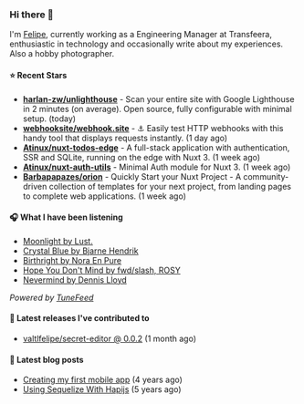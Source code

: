 ### Hi there 👋

I'm [Felipe](https://felipevm.com), currently working as a Engineering Manager at Transfeera, enthusiastic in technology and occasionally write about my experiences. Also a hobby photographer.

#### ⭐ Recent Stars
- **[harlan-zw/unlighthouse](https://github.com/harlan-zw/unlighthouse)** - Scan your entire site with Google Lighthouse in 2 minutes (on average). Open source, fully configurable with minimal setup. (today)
- **[webhooksite/webhook.site](https://github.com/webhooksite/webhook.site)** - ⚓️ Easily test HTTP webhooks with this handy tool that displays requests instantly. (1 day ago)
- **[Atinux/nuxt-todos-edge](https://github.com/Atinux/nuxt-todos-edge)** - A full-stack application with authentication, SSR and SQLite, running on the edge with Nuxt 3. (1 week ago)
- **[Atinux/nuxt-auth-utils](https://github.com/Atinux/nuxt-auth-utils)** - Minimal Auth module for Nuxt 3. (1 week ago)
- **[Barbapapazes/orion](https://github.com/Barbapapazes/orion)** - Quickly Start your Nuxt Project - A community-driven collection of templates for your next project, from landing pages to complete web applications. (1 week ago)

#### 🎧 What I have been listening
- [Moonlight by Lust.](https://open.spotify.com/track/2IHaWOuaQMwohXENwws9Hv)
- [Crystal Blue by Bjarne Hendrik](https://open.spotify.com/track/21Ci8oIUEb7dbhca81oTva)
- [Birthright by Nora En Pure](https://open.spotify.com/track/24KBMWfxD8l3z9JwfgU9oL)
- [Hope You Don&#39;t Mind by fwd/slash, ROSY](https://open.spotify.com/track/20qt3XkYFm5zwcyaLSpNBl)
- [Nevermind by Dennis Lloyd](https://open.spotify.com/track/63SevszngYpZOwf63o61K4)

_Powered by [TuneFeed](https://tunefeed.app?ref=valtlfelipe-gh-profile)_ 

#### 🚀 Latest releases I've contributed to


- [valtlfelipe/secret-editor @ 0.0.2](https://github.com/valtlfelipe/secret-editor/releases/tag/0.0.2) (1 month ago)

#### 📄 Latest blog posts
- [Creating my first mobile app](https://felipevm.com/posts/creating-my-first-mobile-app/) (4 years ago)
- [Using Sequelize With Hapijs](https://felipevm.com/posts/using-sequelize-with-hapijs/) (5 years ago)
